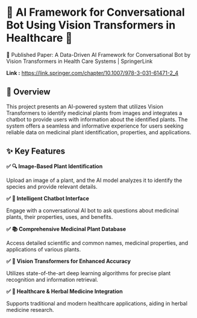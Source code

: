 # 🌿 AI Framework for Conversational Bot Using Vision Transformers in Healthcare 🌿

📌 Published Paper: A Data-Driven AI Framework for Conversational Bot by Vision Transformers in Health Care Systems | SpringerLink

**Link :** https://link.springer.com/chapter/10.1007/978-3-031-61471-2_4

## 🚀 Overview

This project presents an AI-powered system that utilizes Vision Transformers to identify medicinal plants from images and integrates a chatbot to provide users with information about the identified plants. The system offers a seamless and informative experience for users seeking reliable data on medicinal plant identification, properties, and applications.

## ✨ Key Features

**✅ 🔍 Image-Based Plant Identification**

Upload an image of a plant, and the AI model analyzes it to identify the species and provide relevant details.

**✅ 💬 Intelligent Chatbot Interface**

Engage with a conversational AI bot to ask questions about medicinal plants, their properties, uses, and benefits.

**✅ 📚 Comprehensive Medicinal Plant Database**

Access detailed scientific and common names, medicinal properties, and applications of various plants.

**✅ 🧠 Vision Transformers for Enhanced Accuracy**

Utilizes state-of-the-art deep learning algorithms for precise plant recognition and information retrieval.

**✅ 🌱 Healthcare & Herbal Medicine Integration**

Supports traditional and modern healthcare applications, aiding in herbal medicine research.
